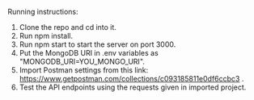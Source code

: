 Running instructions:

1. Clone the repo and cd into it.
2. Run npm install.
3. Run npm start to start the server on port 3000.
4. Put the MongoDB URI in .env variables as "MONGODB_URI=YOU_MONGO_URI".
5. Import Postman settings from this link: https://www.getpostman.com/collections/c093185811e0df6ccbc3 .
6. Test the API endpoints using the requests given in imported project.
